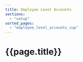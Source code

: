 ```yaml
---
title: Employee Level Accounts
sections:
  - "setup"
sorted_pages:
  - "employee_level_accounts_sup"
---
```

# {{page.title}}
